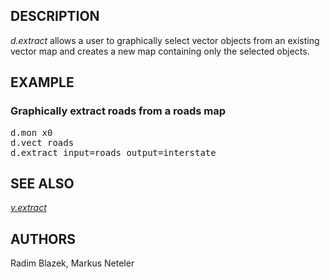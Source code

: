<h2>DESCRIPTION</h2>

<em>d.extract</em> allows a user to graphically select vector objects from
an existing vector map and creates a new map containing only the selected
objects.

<h2>EXAMPLE</h2>

<h3>Graphically extract roads from a roads map</h3>
<div class="code"><pre>
d.mon x0
d.vect roads
d.extract input=roads output=interstate
</pre></div>

<h2>SEE ALSO</h2>

<em><a href="v.extract.html">v.extract</a></em>

<h2>AUTHORS</h2>

Radim Blazek, Markus Neteler
